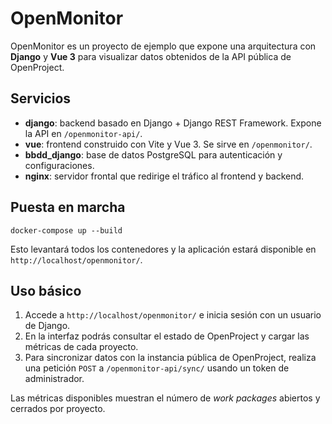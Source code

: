 # OpenMonitor

OpenMonitor es un proyecto de ejemplo que expone una arquitectura con **Django** y **Vue 3** para visualizar datos obtenidos de la API pública de OpenProject.

## Servicios

- **django**: backend basado en Django + Django REST Framework. Expone la API en `/openmonitor-api/`.
- **vue**: frontend construido con Vite y Vue 3. Se sirve en `/openmonitor/`.
- **bbdd_django**: base de datos PostgreSQL para autenticación y configuraciones.
- **nginx**: servidor frontal que redirige el tráfico al frontend y backend.

## Puesta en marcha

```
docker-compose up --build
```

Esto levantará todos los contenedores y la aplicación estará disponible en `http://localhost/openmonitor/`.

## Uso básico

1. Accede a `http://localhost/openmonitor/` e inicia sesión con un usuario de Django.
2. En la interfaz podrás consultar el estado de OpenProject y cargar las métricas de cada proyecto.
3. Para sincronizar datos con la instancia pública de OpenProject, realiza una petición `POST` a `/openmonitor-api/sync/` usando un token de administrador.

Las métricas disponibles muestran el número de _work packages_ abiertos y cerrados por proyecto.
